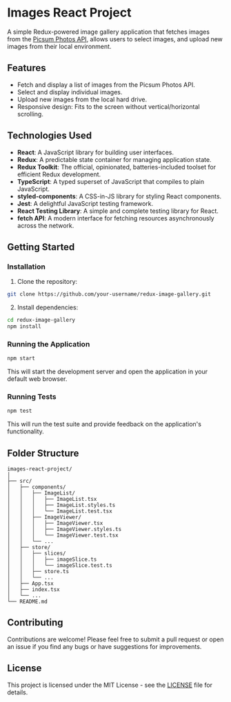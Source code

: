# Images React Project

A simple Redux-powered image gallery application that fetches images from the [Picsum Photos API](https://picsum.photos/), allows users to select images, and upload new images from their local environment.

## Features

- Fetch and display a list of images from the Picsum Photos API.
- Select and display individual images.
- Upload new images from the local hard drive.
- Responsive design: Fits to the screen without vertical/horizontal scrolling.

## Technologies Used

- **React**: A JavaScript library for building user interfaces.
- **Redux**: A predictable state container for managing application state.
- **Redux Toolkit**: The official, opinionated, batteries-included toolset for efficient Redux development.
- **TypeScript**: A typed superset of JavaScript that compiles to plain JavaScript.
- **styled-components**: A CSS-in-JS library for styling React components.
- **Jest**: A delightful JavaScript testing framework.
- **React Testing Library**: A simple and complete testing library for React.
- **fetch API**: A modern interface for fetching resources asynchronously across the network.

## Getting Started

### Installation

1. Clone the repository:

```bash
git clone https://github.com/your-username/redux-image-gallery.git
```

2. Install dependencies:

```bash
cd redux-image-gallery
npm install
```

### Running the Application

```bash
npm start
```

This will start the development server and open the application in your default web browser.

### Running Tests

```bash
npm test
```

This will run the test suite and provide feedback on the application's functionality.

## Folder Structure

```
images-react-project/
│
├── src/
│   ├── components/
│   │   ├── ImageList/
│   │   │   ├── ImageList.tsx
│   │   │   ├── ImageList.styles.ts
│   │   │   └── ImageList.test.tsx
│   │   ├── ImageViewer/
│   │   │   ├── ImageViewer.tsx
│   │   │   ├── ImageViewer.styles.ts
│   │   │   └── ImageViewer.test.tsx
│   │   └── ...
│   ├── store/
│   │   ├── slices/
│   │   │   ├── imageSlice.ts
│   │   │   └── imageSlice.test.ts
│   │   ├── store.ts
│   │   └── ...
│   ├── App.tsx
│   ├── index.tsx
│   └── ...
└── README.md
```

## Contributing

Contributions are welcome! Please feel free to submit a pull request or open an issue if you find any bugs or have suggestions for improvements.

## License

This project is licensed under the MIT License - see the [LICENSE](LICENSE) file for details.
